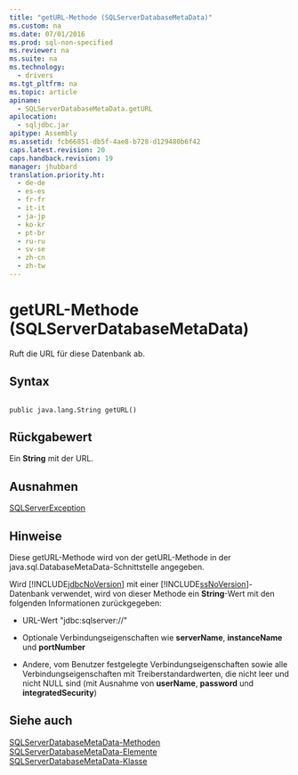 ```yaml
---
title: "getURL-Methode (SQLServerDatabaseMetaData)"
ms.custom: na
ms.date: 07/01/2016
ms.prod: sql-non-specified
ms.reviewer: na
ms.suite: na
ms.technology: 
  - drivers
ms.tgt_pltfrm: na
ms.topic: article
apiname: 
  - SQLServerDatabaseMetaData.getURL
apilocation: 
  - sqljdbc.jar
apitype: Assembly
ms.assetid: fcb66851-db5f-4ae8-b728-d129480b6f42
caps.latest.revision: 20
caps.handback.revision: 19
manager: jhubbard
translation.priority.ht: 
  - de-de
  - es-es
  - fr-fr
  - it-it
  - ja-jp
  - ko-kr
  - pt-br
  - ru-ru
  - sv-se
  - zh-cn
  - zh-tw
---
```

# getURL-Methode (SQLServerDatabaseMetaData)
  Ruft die URL für diese Datenbank ab.  
  
## Syntax  
  
```  
  
public java.lang.String getURL()  
```  
  
## Rückgabewert  
 Ein **String** mit der URL.  
  
## Ausnahmen  
 [SQLServerException](../content/SQLServerException-Class.md)  
  
## Hinweise  
 Diese getURL\-Methode wird von der getURL\-Methode in der java.sql.DatabaseMetaData\-Schnittstelle angegeben.  
  
 Wird [!INCLUDE[jdbcNoVersion](../content/includes/jdbcNoVersion_md.md)] mit einer [!INCLUDE[ssNoVersion](../content/includes/ssNoVersion_md.md)]\-Datenbank verwendet, wird von dieser Methode ein **String**\-Wert mit den folgenden Informationen zurückgegeben:  
  
-   URL\-Wert "jdbc:sqlserver:\/\/"  
  
-   Optionale Verbindungseigenschaften wie **serverName**, **instanceName** und **portNumber**  
  
-   Andere, vom Benutzer festgelegte Verbindungseigenschaften sowie alle Verbindungseigenschaften mit Treiberstandardwerten, die nicht leer und nicht NULL sind \(mit Ausnahme von **userName**, **password** und **integratedSecurity**\)  
  
## Siehe auch  
 [SQLServerDatabaseMetaData-Methoden](../content/SQLServerDatabaseMetaData-Methods.md)   
 [SQLServerDatabaseMetaData-Elemente](../content/SQLServerDatabaseMetaData-Members.md)   
 [SQLServerDatabaseMetaData-Klasse](../content/SQLServerDatabaseMetaData-Class.md)  
  
  